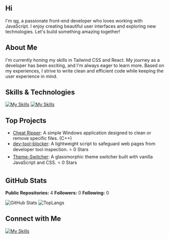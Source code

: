 ## Hi

I'm qg, a passionate front-end developer who loves working with JavaScript. I enjoy creating beautiful user interfaces and exploring new technologies. Let's build something amazing together!

## About Me

I'm currently honing my skills in Tailwind CSS and React. My journey as a developer has been exciting, and I'm always eager to learn more. Based on my experiences, I strive to write clean and efficient code while keeping the user experience in mind.

## Skills & Technologies

[![My Skills](https://skillicons.dev/icons?i=html,scss,css,javascript,react,figma)](https://skillicons.dev)
[![My Skills](https://skillicons.dev/icons?i=cpp)](https://skillicons.dev)

## Top Projects


- [Cheat Ripper](https://github.com/qgscss/cheatripper): A simple Windows application designed to clean or remove specific files. (C++)
- [dev-tool-blocker](https://github.com/qgscss/dev-tool-blocker): A lightweight script to safeguard web pages from developer tool inspection. ⭐️ 0 Stars
- [Theme-Switcher](https://github.com/qgscss/Theme-Switcher): A glassmorphic theme switcher built with vanilla JavaScript and CSS. ⭐️ 0 Stars

## GitHub Stats

 **Public Repositories:** 4
 **Followers:** 0
 **Following:** 0

![GitHub Stats](https://github-readme-stats.vercel.app/api?username=qgscss&show_icons=true&theme=radical)
![TopLangs](https://github-readme-stats.vercel.app/api/top-langs/?username=qgscss&theme=synthwave&show_icons=true&hide_border=true&layout=compact)



## Connect with Me

[![My Skills](https://skillicons.dev/icons?i=discord)](https://discord.com/users/1270223423594954777)
